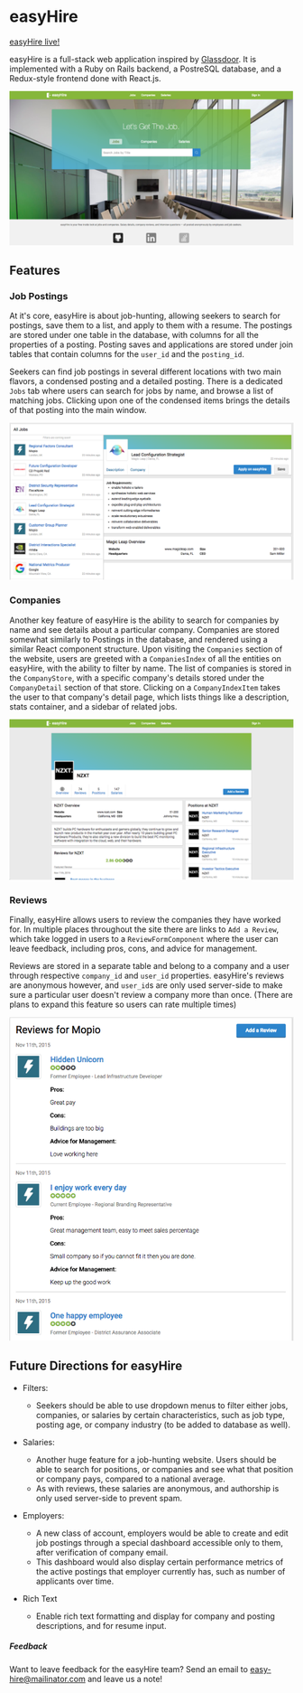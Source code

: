 # easyHire

[easyHire live!](easy-hire.me)

easyHire is a full-stack web application inspired by [Glassdoor](www.glassdoor.com). It is implemented with a Ruby on Rails backend, a PostreSQL database, and a Redux-style frontend done with React.js.

![landing page](docs/screenshots/landingpage.png)

## Features

### Job Postings

At it's core, easyHire is about job-hunting, allowing seekers to search for postings, save them to a list, and apply to them with a resume. The postings are stored under one table in the database, with columns for all the properties of a posting. Posting saves and applications are stored under join tables that contain columns for the `user_id` and the `posting_id`.

Seekers can find job postings in several different locations with two main flavors, a condensed posting and a detailed posting. There is a dedicated `Jobs` tab where users can search for jobs by name, and browse a list of matching jobs. Clicking upon one of the condensed items brings the details of that posting into the main window.

![image of posting browser](docs/screenshots/jobsindex.png)

### Companies

Another key feature of easyHire is the ability to search for companies by name and see details about a particular company. Companies are stored somewhat similarly to Postings in the database, and rendered using a similar React component structure. Upon visiting the `Companies` section of the website, users are greeted with a `CompaniesIndex` of all the entities on easyHire, with the ability to filter by name. The list of companies is stored in the `CompanyStore`, with a specific company's details stored under the `CompanyDetail` section of that store. Clicking on a `CompanyIndexItem` takes the user to that company's detail page, which lists things like a description, stats container, and a sidebar of related jobs.

![image of company profile](docs/screenshots/companyprofile.png)

### Reviews

Finally, easyHire allows users to review the companies they have worked for. In multiple places throughout the site there are links to `Add a Review`, which take logged in users to a `ReviewFormComponent` where the user can leave feedback, including pros, cons, and advice for management.

Reviews are stored in a separate table and belong to a company and a user through respective `company_id` and `user_id` properties. easyHire's reviews are anonymous however, and `user_id`s are only used server-side to make sure a particular user doesn't review a company more than once. (There are plans to expand this feature so users can rate multiple times)

![image of review form](docs/screenshots/reviewindex.png)

## Future Directions for easyHire

- Filters:
  - Seekers should be able to use dropdown menus to filter either jobs, companies, or salaries by certain characteristics, such as job type, posting age, or company industry (to be added to database as well).

- Salaries:
  - Another huge feature for a job-hunting website. Users should be able to search for positions, or companies and see what that position or company pays, compared to a national average.
  - As with reviews, these salaries are anonymous, and authorship is only used server-side to prevent spam.

- Employers:
  - A new class of account, employers would be able to create and edit job postings through a special dashboard accessible only to them, after verification of company email.
  - This dashboard would also display certain performance metrics of the active postings that employer currently has, such as number of applicants over time.

- Rich Text
  - Enable rich text formatting and display for company and posting descriptions, and for resume input.

##### Feedback

Want to leave feedback for the easyHire team? Send an email to easy-hire@mailinator.com and leave us a note!
